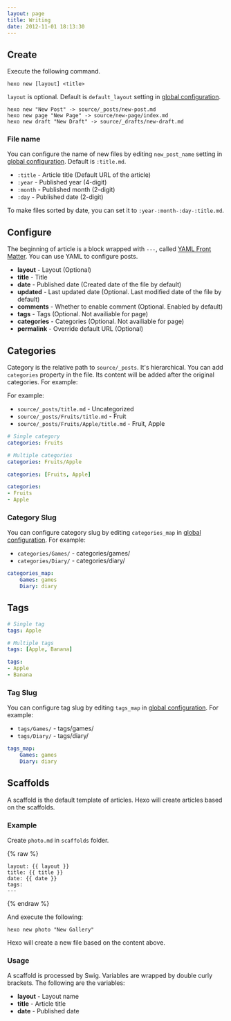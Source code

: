 ```yaml
---
layout: page
title: Writing
date: 2012-11-01 18:13:30
---
```


## Create

Execute the following command.

	hexo new [layout] <title>

`layout` is optional. Default is `default_layout` setting in [global configuration][2].

```
hexo new "New Post" -> source/_posts/new-post.md
hexo new page "New Page" -> source/new-page/index.md
hexo new draft "New Draft" -> source/_drafts/new-draft.md
```

### File name

You can configure the name of new files by editing `new_post_name` setting in [global configuration][2]. Default is `:title.md`.

- `:title` - Article title (Default URL of the article)
- `:year` - Published year (4-digit)
- `:month` - Published month (2-digit)
- `:day` - Published date (2-digit)

To make files sorted by date, you can set it to `:year-:month-:day-:title.md`.

## Configure

The beginning of article is a block wrapped with `---`, called [YAML Front Matter][1]. You can use YAML to configure posts.

- **layout** - Layout (Optional)
- **title** - Title
- **date** - Published date (Created date of the file by default)
- **updated** - Last updated date (Optional. Last modified date of the file by default)
- **comments** - Whether to enable comment (Optional. Enabled by default)
- **tags** - Tags (Optional. Not availiable for page)
- **categories** - Categories (Optional. Not availiable for page)
- **permalink** - Override default URL (Optional)

## Categories

Category is the relative path to `source/_posts`. It's hierarchical. You can add `categories` property in the file. Its content will be added after the original categories. For example:

For example:

- `source/_posts/title.md` - Uncategorized
- `source/_posts/Fruits/title.md` - Fruit
- `source/_posts/Fruits/Apple/title.md` - Fruit, Apple

``` yaml
# Single category
categories: Fruits

# Multiple categories
categories: Fruits/Apple

categories: [Fruits, Apple]

categories:
- Fruits
- Apple
```

### Category Slug

You can configure category slug by editing `categories_map` in [global configuration][2]. For example:

- `categories/Games/` - categories/games/
- `categories/Diary/` - categories/diary/

``` yaml
categories_map:
	Games: games
	Diary: diary
```

## Tags

``` yaml
# Single tag
tags: Apple

# Multiple tags
tags: [Apple, Banana]

tags:
- Apple
- Banana
```

### Tag Slug

You can configure tag slug by editing `tags_map` in [global configuration][2]. For example:

- `tags/Games/` - tags/games/
- `tags/Diary/` - tags/diary/

``` yaml
tags_map:
	Games: games
	Diary: diary
```

## Scaffolds

A scaffold is the default template of articles. Hexo will create articles based on the scaffolds.

### Example

Create `photo.md` in `scaffolds` folder.

{% raw %}
<pre><code>layout: {{ layout }}
title: {{ title }}
date: {{ date }}
tags:
---
</code></pre>
{% endraw %}

And execute the following:

```
hexo new photo "New Gallery"
```

Hexo will create a new file based on the content above.

### Usage

A scaffold is processed by Swig. Variables are wrapped by double curly brackets. The following are the variables:

- **layout** - Layout name
- **title** - Article title
- **date** - Published date

[1]: https://github.com/mojombo/jekyll/wiki/YAML-Front-Matter
[2]: configure.html